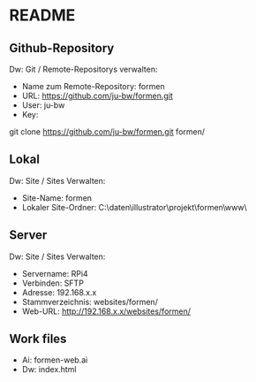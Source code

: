 # README

## Github-Repository

Dw: Git / Remote-Repositorys verwalten:

- Name zum Remote-Repository: formen
- URL: https://github.com/ju-bw/formen.git
- User: ju-bw
- Key:

git clone https://github.com/ju-bw/formen.git formen/

## Lokal

Dw: Site / Sites Verwalten:

- Site-Name: formen
- Lokaler Site-Ordner: C:\daten\illustrator\projekt\formen\www\

## Server

Dw: Site / Sites Verwalten:

- Servername: RPi4
-  Verbinden: SFTP
-  Adresse: 192.168.x.x
-  Stammverzeichnis: websites/formen/
-  Web-URL: http://192.168.x.x/websites/formen/

## Work files

- Ai: formen-web.ai
- Dw: index.html
